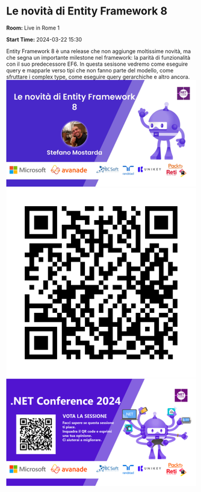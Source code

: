# Le novità di Entity Framework 8
**Room:** Live in Rome 1

**Start Time:** 2024-03-22 15:30

Entity Framework 8 è una release che non aggiunge moltissime novità, ma che segna un importante milestone nel framework: la parità di funzionalità con il suo predecessore EF6.
In questa sesisone vedremo come eseguire query e mapparle verso tipi che non fanno parte del modello, come sfruttare i complex type, come eseguire query gerarchiche e altro ancora.
![Banner](room1_15_30.jpeg 'SessionBanner')
![QR](qr.png 'Qr')
![Voting Banner](votingBanner.png 'Voting Banner')

